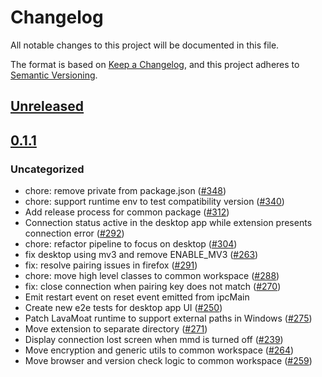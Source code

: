 # Changelog
All notable changes to this project will be documented in this file.

The format is based on [Keep a Changelog](https://keepachangelog.com/en/1.0.0/),
and this project adheres to [Semantic Versioning](https://semver.org/spec/v2.0.0.html).

## [Unreleased]

## [0.1.1]
### Uncategorized
- chore: remove private from package.json ([#348](https://github.com/MetaMask/desktop/pull/348))
- chore: support runtime env to test compatibility version ([#340](https://github.com/MetaMask/desktop/pull/340))
- Add release process for common package ([#312](https://github.com/MetaMask/desktop/pull/312))
- Connection status active in the desktop app while extension presents connection error  ([#292](https://github.com/MetaMask/desktop/pull/292))
- chore: refactor pipeline to focus on desktop ([#304](https://github.com/MetaMask/desktop/pull/304))
- fix desktop using mv3 and remove ENABLE_MV3 ([#263](https://github.com/MetaMask/desktop/pull/263))
- fix: resolve pairing issues in firefox ([#291](https://github.com/MetaMask/desktop/pull/291))
- chore: move high level classes to common workspace ([#288](https://github.com/MetaMask/desktop/pull/288))
- fix: close connection when pairing key does not match ([#270](https://github.com/MetaMask/desktop/pull/270))
- Emit restart event on reset event emitted from ipcMain
- Create new e2e tests for desktop app UI ([#250](https://github.com/MetaMask/desktop/pull/250))
- Patch LavaMoat runtime to support external paths in Windows ([#275](https://github.com/MetaMask/desktop/pull/275))
- Move extension to separate directory ([#271](https://github.com/MetaMask/desktop/pull/271))
- Display connection lost screen when mmd is turned off ([#239](https://github.com/MetaMask/desktop/pull/239))
- Move encryption and generic utils to common workspace ([#264](https://github.com/MetaMask/desktop/pull/264))
- Move browser and version check logic to common workspace ([#259](https://github.com/MetaMask/desktop/pull/259))

[Unreleased]: https://github.com/MetaMask/desktop/compare/@metamask/desktop@0.1.1...HEAD
[0.1.1]: https://github.com/MetaMask/desktop/releases/tag/@metamask/desktop@0.1.1
